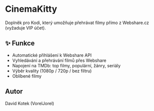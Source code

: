 # CinemaKitty

Doplněk pro Kodi, který umožňuje přehrávat filmy přímo z Webshare.cz (vyžaduje VIP účet).

## ✨ Funkce
- Automatické přihlášení k Webshare API
- Vyhledávání a přehrávání filmů přes Webshare
- Napojení na TMDb: top filmy, populární, žánry, seriály
- Výběr kvality (1080p / 720p / bez filtru)
- Oblíbené filmy

## Autor
David Kotek (VorelJorel)
